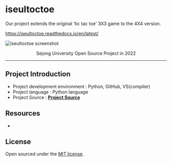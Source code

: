 # iseultoctoe
Our project extends the original 'tic tac toe' 3X3 game to the 4X4 version. 

https://iseultoctoe.readthedocs.io/en/latest/

![iseultoctoe screenshot](https://user-images.githubusercontent.com/108727284/205821920-2b8fac4a-2ae4-442b-9f29-c7a784ac7a2e.png)

<p align="center">
  Sejong University Open Source Project in 2022
</p>
   
    
* * *

## Project Introduction

- Project development environment : Python, GitHub, VS(compiler)
- Project language : Python language   
- Project Source : [**Project Source**](https://github.com/mjseok/OSS_team1)   

## Resources

- 

## License

Open sourced under the [MIT license](LICENSE.md).
